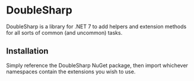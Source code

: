 DoubleSharp
===========

DoubleSharp is a library for .NET 7 to add helpers and extension methods for all sorts of common (and uncommon) tasks.

Installation
------------

Simply reference the DoubleSharp NuGet package, then import whichever namespaces contain the extensions you wish to use.
